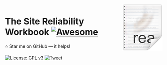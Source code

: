 <img src="icon.png" align="right" />

# The Site Reliability Workbook [![Awesome](https://cdn.rawgit.com/sindresorhus/awesome/d7305f38d29fed78fa85652e3a63e154dd8e8829/media/badge.svg)](https://github.com/Nehasingh1300/DevOps/tree/master/sem1)
:star: Star me on GitHub — it helps!

[![License: GPL v3](https://img.shields.io/badge/License-GPLv3-blue.svg)](https://github.com/Nehasingh1300/track/blob/master/LICENSE)
[![Tweet](https://img.shields.io/twitter/url/http/shields.io.svg?style=social)](https://twitter.com/intent/tweet?text=Quality%20Assurance%20Books&url=https://github.com/Nehasingh1300/FSD&hashtags=QualityAssurance,DevOpsAtUPES,LearnTogether,girlswhocode,girlintech,girlinstem)
